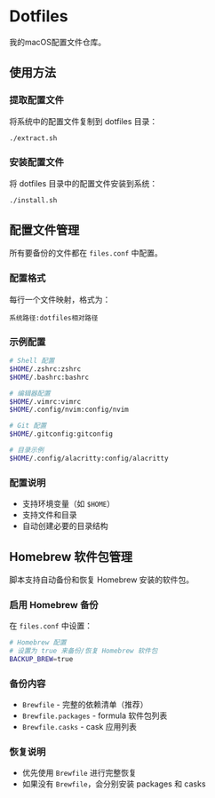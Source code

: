# Dotfiles

我的macOS配置文件仓库。

## 使用方法

### 提取配置文件
将系统中的配置文件复制到 dotfiles 目录：
```bash
./extract.sh
```

### 安装配置文件
将 dotfiles 目录中的配置文件安装到系统：
```bash
./install.sh
```

## 配置文件管理

所有要备份的文件都在 `files.conf` 中配置。

### 配置格式
每行一个文件映射，格式为：
```
系统路径:dotfiles相对路径
```

### 示例配置
```bash
# Shell 配置
$HOME/.zshrc:zshrc
$HOME/.bashrc:bashrc

# 编辑器配置
$HOME/.vimrc:vimrc
$HOME/.config/nvim:config/nvim

# Git 配置
$HOME/.gitconfig:gitconfig

# 目录示例
$HOME/.config/alacritty:config/alacritty
```

### 配置说明
- 支持环境变量（如 `$HOME`）
- 支持文件和目录
- 自动创建必要的目录结构

## Homebrew 软件包管理

脚本支持自动备份和恢复 Homebrew 安装的软件包。

### 启用 Homebrew 备份
在 `files.conf` 中设置：
```bash
# Homebrew 配置
# 设置为 true 来备份/恢复 Homebrew 软件包
BACKUP_BREW=true
```

### 备份内容
- `Brewfile` - 完整的依赖清单（推荐）
- `Brewfile.packages` - formula 软件包列表
- `Brewfile.casks` - cask 应用列表

### 恢复说明
- 优先使用 `Brewfile` 进行完整恢复
- 如果没有 `Brewfile`，会分别安装 packages 和 casks
